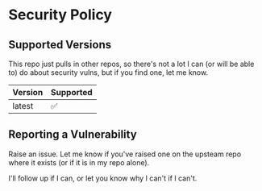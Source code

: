 # Security Policy

## Supported Versions

This repo just pulls in other repos, so there's not a lot I can (or will be able to) do about security vulns, but if you find one, let me know.

| Version | Supported          |
| ------- | ------------------ |
| latest  | :white_check_mark: |

## Reporting a Vulnerability

Raise an issue.  Let me know if you've raised one on the upsteam repo where it exists (or if it is in my repo alone).

I'll follow up if I can, or let you know why I can't if I can't.
